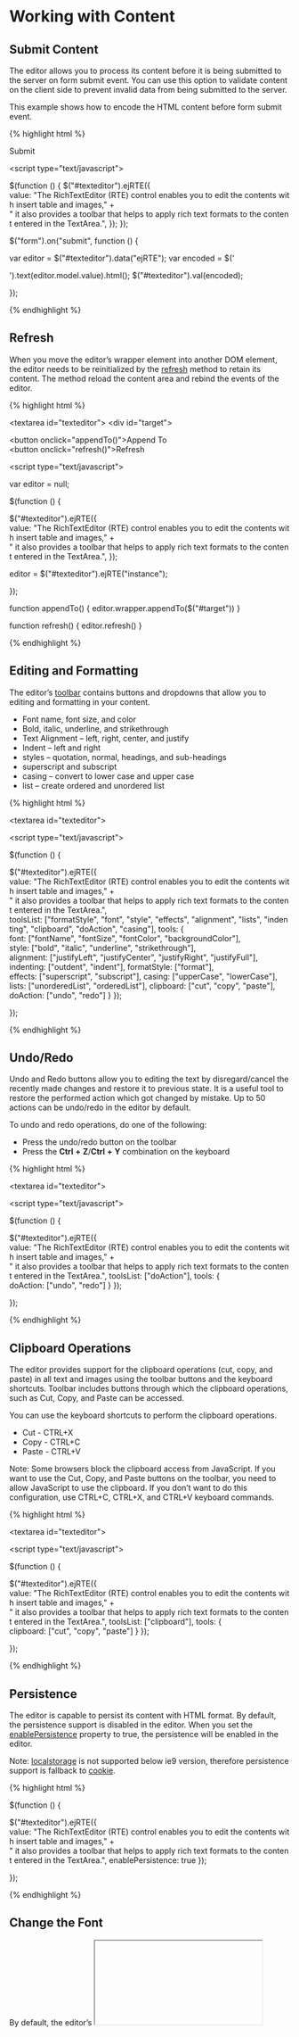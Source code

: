 # Working with Content

## Submit Content

The editor allows you to process its content before it is being submitted to the server on form submit event. You can use this option to validate content on the client side to prevent invalid data from being submitted to the server.

This example shows how to encode the HTML content before form submit event.

{% highlight html %}

<form>
<textarea id="texteditor"></textarea>
<button type="submit">Submit</button>
</form>

<script type="text/javascript">

$(function () {
$("#texteditor").ejRTE({
value: "The RichTextEditor (RTE) control enables you to edit the contents with insert table and images," +
" it also provides a toolbar that helps to apply rich text formats to the content entered in the TextArea.",
});
});

$("form").on("submit", function () {

var editor = $("#texteditor").data("ejRTE");
var encoded = $('<div/>').text(editor.model.value).html();
$("#texteditor").val(encoded);

});

</script>





{% endhighlight %}

## Refresh

When you move the editor’s wrapper element into another DOM element, the editor needs to be reinitialized by the [refresh](http://help.syncfusion.com/js/api/ejrte#methods:refresh "") method to retain its content. The method reload the content area and rebind the events of the editor. 

{% highlight html %}

<textarea id="texteditor"></textarea>
<div id="target"> </div>
<button onclick="appendTo()">Append To</button>
<button onclick="refresh()">Refresh</button>

<script type="text/javascript">

var editor = null;

$(function () {

$("#texteditor").ejRTE({
value: "The RichTextEditor (RTE) control enables you to edit the contents with insert table and images," +
" it also provides a toolbar that helps to apply rich text formats to the content entered in the TextArea.",
});

editor = $("#texteditor").ejRTE("instance");

});

function appendTo() {
editor.wrapper.appendTo($("#target"))
}

function refresh() {
editor.refresh()
}

</script>





{% endhighlight %}

## Editing and Formatting 

The editor’s [toolbar](#_Toolbar "") contains buttons and dropdowns that allow you to editing and formatting in your content.

* Font name, font size, and color
* Bold, italic, underline, and strikethrough
* Text Alignment – left, right, center, and justify
* Indent – left and right
* styles – quotation, normal,  headings, and sub-headings
* superscript and subscript
* casing – convert to lower case and upper case
* list – create ordered and unordered list

{% highlight html %}

<textarea id="texteditor"></textarea>

<script type="text/javascript">

$(function () {

$("#texteditor").ejRTE({
value: "The RichTextEditor (RTE) control enables you to edit the contents with insert table and images," +
" it also provides a toolbar that helps to apply rich text formats to the content entered in the TextArea.",
toolsList: ["formatStyle", "font", "style", "effects", "alignment", "lists", "indenting", "clipboard", "doAction", "casing"],
tools: {
font: ["fontName", "fontSize", "fontColor", "backgroundColor"],
style: ["bold", "italic", "underline", "strikethrough"],
alignment: ["justifyLeft", "justifyCenter", "justifyRight", "justifyFull"],
indenting: ["outdent", "indent"],
formatStyle: ["format"],
effects: ["superscript", "subscript"],
casing: ["upperCase", "lowerCase"],
lists: ["unorderedList", "orderedList"],
clipboard: ["cut", "copy", "paste"],
doAction: ["undo", "redo"]
}
});

});

</script>



{% endhighlight %}

## Undo/Redo 

Undo and Redo buttons allow you to editing the text by disregard/cancel the recently made changes and restore it to previous state. It is a useful tool to restore the performed action which got changed by mistake. Up to 50 actions can be undo/redo in the editor by default. 

To undo and redo operations, do one of the following:

* Press the undo/redo button on the toolbar
* Press the **Ctrl** **+** **Z**/**Ctrl** **+** **Y** combination on the keyboard

{% highlight html %}

<textarea id="texteditor"></textarea>

<script type="text/javascript">

$(function () {

$("#texteditor").ejRTE({
value: "The RichTextEditor (RTE) control enables you to edit the contents with insert table and images," +
" it also provides a toolbar that helps to apply rich text formats to the content entered in the TextArea.",
toolsList: ["doAction"],
tools: {
doAction: ["undo", "redo"]
}
});

});

</script>



{% endhighlight %}

## Clipboard Operations

The editor provides support for the clipboard operations (cut, copy, and paste) in all text and images using the toolbar buttons and the keyboard shortcuts. Toolbar includes buttons through which the clipboard operations, such as Cut, Copy, and Paste can be accessed.

You can use the keyboard shortcuts to perform the clipboard operations.

* Cut - CTRL+X
* Copy - CTRL+C
* Paste - CTRL+V

Note: Some browsers block the clipboard access from JavaScript. If you want to use the Cut, Copy, and Paste buttons on the toolbar, you need to allow JavaScript to use the clipboard. If you don’t want to do this configuration, use CTRL+C, CTRL+X, and CTRL+V keyboard commands.

{% highlight html %}

<textarea id="texteditor"></textarea>

<script type="text/javascript">

$(function () {

$("#texteditor").ejRTE({
value: "The RichTextEditor (RTE) control enables you to edit the contents with insert table and images," +
" it also provides a toolbar that helps to apply rich text formats to the content entered in the TextArea.",
toolsList: ["clipboard"],
tools: {
clipboard: ["cut", "copy", "paste"]
}
});

});

</script>





{% endhighlight %}

## Persistence

The editor is capable to persist its content with HTML format. By default, the persistence support is disabled in the editor. When you set the [enablePersistence](http://help.syncfusion.com/js/api/ejrte#members:enablepersistence "") property to true, the persistence will be enabled in the editor.

Note:  [localstorage](http://www.w3schools.com/html/html5_webstorage.asp# "") is not supported below ie9 version, therefore persistence support is fallback to [cookie](http://www.w3schools.com/js/js_cookies.asp# "").

{% highlight html %}

$(function () {

$("#texteditor").ejRTE({
value: "The RichTextEditor (RTE) control enables you to edit the contents with insert table and images," +
" it also provides a toolbar that helps to apply rich text formats to the content entered in the TextArea.",
enablePersistence: true
});

});



{% endhighlight %}

## Change the Font

By default, the editor’s <iframe> is initialized with “Segoe UI” font. To change it, select a different font from the drop-down in the editor’s toolbar. To apply different font for particular section of the content, select the text that you would like to change, and select a required font from the drop-down to apply the changes to the selected text.

### Set Default Font

* Set a default font to the font drop-down programmatically.

{% highlight html %}

<textarea id="texteditor"></textarea>

<script type="text/javascript">
$(function () {
$("#texteditor").ejRTE({
value: "The RichTextEditor (RTE) control enables you to edit the contents with insert table and images, it also provides a toolbar that helps to apply rich text formats to the content entered in the TextArea.",
tools: {
font: ["fontName", "fontSize", "fontColor", "backgroundColor"]
}
});

var editor = $("#texteditor").ejRTE("instance");
var ddl = editor.fontStyleDDL.ejDropDownList("instance");
ddl.selectItemByValue("TimesNewRoman");
});

</script>



{% endhighlight %}

* You can set default font for <iframe>’s body tag using **[iframeAttributes](#_Iframe_Attributes "")** property.

{% highlight html %}

<textarea id="texteditor"></textarea>

<script type="text/javascript">

$(function () {

$("#texteditor").ejRTE({
value: "The RichTextEditor (RTE) control enables you to edit the contents with insert table and images," +
" it also provides a toolbar that helps to apply rich text formats to the content entered in the TextArea.",
iframeAttribute: "font-family: Arial;"
});

});

</script>





{% endhighlight %}

* If you want to override the default font from CSS, create a style tag with CSS styles and append it to the <iframe>’s head tag of the editor.

{% highlight html %}

<textarea id="texteditor"></textarea>

<script type="text/javascript">

$(function () {

$("#texteditor").ejRTE({
value: "The RichTextEditor (RTE) control enables you to edit the contents with insert table and images," +
" it also provides a toolbar that helps to apply rich text formats to the content entered in the TextArea.",
});

var css = "html, body { font-family: sans-serif; font-size: 14px; }";
var editorDoc = $("#texteditor").ejRTE("instance").getDocument();
var styleTag = document.createElement("style");
styleTag.type = "text/css";
if (styleTag.styleSheet) {
styleTag.styleSheet.cssText = css;
} else {
styleTag.appendChild(document.createTextNode(css));
}
editorDoc.head.appendChild(styleTag);

});

</script>



{% endhighlight %}

### Adding Fonts

If you want to add additional fonts to font drop-down, pass the font information as JSON data and bind it with instance of drop-down. 

{% highlight html %}

<textarea id="texteditor"></textarea>

<script type="text/javascript">
$(function () {
$("#texteditor").ejRTE({
value: "The RichTextEditor (RTE) control enables you to edit the contents with insert table and images, it also provides a toolbar that helps to apply rich text formats to the content entered in the TextArea.",
tools: {
font: ["fontName", "fontSize", "fontColor", "backgroundColor"]
}
});

var editor = $("#texteditor").ejRTE("instance");
editor.defaults.fontName.push({ text: "Calibri Light", value: "CalibriLight" }, { text: "Calibri", value: "Calibri" });
var ddl = editor.fontStyleDDL.ejDropDownList("instance");
ddl.option({ "dataSource": editor.defaults.fontName });
ddl.selectItemByValue("CalibriLight");
});

</script>





{% endhighlight %}



## Insert the content at cursor

If you want to insert/paste the content at the current cursor position (or) to replace the selected content with some formatting, you can use pasteContent method in the editor.

{% highlight html %}

$(function () {

$("#texteditor").ejRTE({
value: "The RichTextEditor (RTE) control enables you to edit the contents with insert table and images," +
" it also provides a toolbar that helps to apply rich text formats to the content entered in the TextArea.",
});

});

function pasteContent() {
var editor = $("#texteditor").ejRTE("instance");
var selectedHtml = editor.getSelectedHtml();
editor.pasteContent("<p style='background-color:yellow;color:skyblue'>" + selectedHtml + "  </p>");
}





{% endhighlight %}

